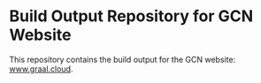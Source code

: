 # Build Output Repository for GCN Website

This repository contains the build output for the GCN website: www.graal.cloud.
